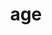 ---
title: age
di: (to one person)
meaning: hurry up!/ come on!
ch: eight
pos: conjverb
derivative: agitation
---